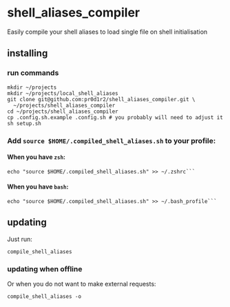 # shell_aliases_compiler
Easily compile your shell aliases to load single file on shell initialisation

## installing

### run commands

```
mkdir ~/projects
mkdir ~/projects/local_shell_aliases
git clone git@github.com:pr0d1r2/shell_aliases_compiler.git \
  ~/projects/shell_aliases_compiler
cd ~/projects/shell_aliases_compiler
cp .config.sh.example .config.sh # you probably will need to adjust it
sh setup.sh
```

### Add `source $HOME/.compiled_shell_aliases.sh` to your profile:

#### When you have `zsh`:

```
echo "source $HOME/.compiled_shell_aliases.sh" >> ~/.zshrc```
```

#### When you have `bash`:

```
echo "source $HOME/.compiled_shell_aliases.sh" >> ~/.bash_profile```
```

## updating

Just run:

```
compile_shell_aliases
```

### updating when offline

Or when you do not want to make external requests:

```
compile_shell_aliases -o
```
